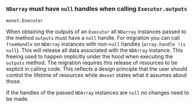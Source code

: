 ### `NDarray` must have `null` handles when calling `Executor.outputs`

`mxnet.Executor`

When obtaining the outputs of an `Executor` all `NDarray` instances passed to
the method `outputs` must have a `null` handle. For migration you can call
`freeHandle` on `NDArray` instances with non-`null` handles
(`array.handle !is null`). This will release all data associated with the
`NDArray` instance. This freeing used to happen implicitly under the hood when
executing the `outputs` method. The migration requires this release of
resources to be explicit in calling code. This reflects a design principle that
the user should control the lifetime of resources while `dmxnet` states what it
assumes about those.

If the handles of the passed `NDArray` instances are `null` no changes need to
be made.
